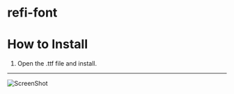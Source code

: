 refi-font
==========

# How to Install
1. Open the .ttf file and install.
 
----------

![ScreenShot](http://i.imgur.com/YiumFY3.png)
